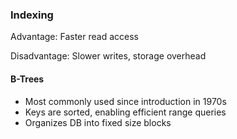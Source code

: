 ### Indexing

Advantage: Faster read access

Disadvantage: Slower writes, storage overhead

#### B-Trees

* Most commonly used since introduction in 1970s
* Keys are sorted, enabling efficient range queries
* Organizes DB into fixed size blocks

